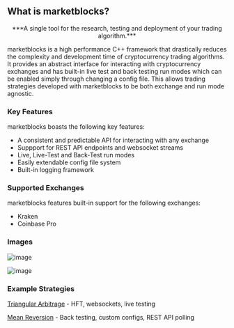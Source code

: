 ## What is marketblocks?

<p align="center">
    ***A single tool for the research, testing and deployment of your trading algorithm.***
</p>


marketblocks is a high performance C++ framework that drastically reduces the complexity and development time of cryptocurrency trading algorithms. It provides an abstract interface for interacting with cryptocurrency exchanges and has built-in live test and back testing run modes which can be enabled simply through changing a config file. This allows trading strategies developed with marketblocks to be both exchange and run mode agnostic.

### Key Features
marketblocks boasts the following key features:
  - A consistent and predictable API for interacting with any exchange
  - Suppport for REST API endpoints and websocket streams
  - Live, Live-Test and Back-Test run modes
  - Easily extendable config file system
  - Built-in logging framework

### Supported Exchanges
marketblocks features built-in support for the following exchanges:
  - Kraken
  - Coinbase Pro

### Images

![image](https://user-images.githubusercontent.com/43093246/169862323-9dcc4e90-9508-4027-b8f0-7720c46d6200.png)



![image](https://user-images.githubusercontent.com/43093246/169862691-26896b6a-bc97-4e73-aa0b-1194f4c50bf0.png)


### Example Strategies

[Triangular Arbitrage](https://github.com/marketblocks/triangular_arbitrage_example) - HFT, websockets, live testing

[Mean Reversion](https://github.com/marketblocks/mean_reversion_example) - Back testing, custom configs, REST API polling


